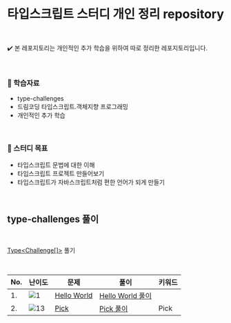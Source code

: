 # 타입스크립트 스터디 개인 정리 repository

<br>

✔️ 본 레포지토리는 개인적인 추가 학습을 위하여 따로 정리한 레포지토리입니다.

<br>

### 📖 학습자료

- type-challenges
- 드림코딩 타입스크립트.객체지향 프로그래밍
- 개인적인 추가 학습

<br>

### 📌 스터디 목표

- 타입스크립트 문법에 대한 이해
- 타입스크립트 프로젝트 만들어보기
- 타입스크립트가 자바스크립트처럼 편한 언어가 되게 만들기

<br>

## type-challenges 풀이

<br>

[Type<Challenge[]>](https://github.com/type-challenges/type-challenges) 풀기

<br>

| No. | 난이도                                                            | 문제                                                                                                                      | 풀이                                                                 | 키워드 |
| --- | ----------------------------------------------------------------- | ------------------------------------------------------------------------------------------------------------------------- | -------------------------------------------------------------------- | ------ |
| 1.  | <img src="https://img.shields.io/badge/warm--up-1-teal" alt="1"/> | [Hello World](https://github.com/type-challenges/type-challenges/blob/main/questions/00013-warm-hello-world/README.ko.md) | [Hello World 풀이](./type-challenges/warm-up/13.%20Hello%20World.md) |        |
| 2.  | <img src="https://img.shields.io/badge/easy-13-7aad0c" alt="13"/> | [Pick](https://github.com/type-challenges/type-challenges/blob/main/questions/00004-easy-pick/README.md)                  | [Pick 풀이](./type-challenges/easy/4.%20Pick.md)                     | Pick   |
